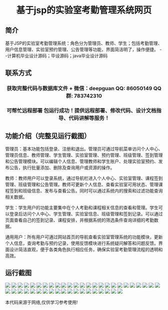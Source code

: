 <p><h1 align="center">基于jsp的实验室考勤管理系统网页</h1></p>

## 简介
基于JSP的实验室考勤管理系统：角色分为管理员、教师、学生；包括考勤管理、用户信息管理、实验室预约管理、公告管理等功能，界面简洁明了，操作便捷。    --计算机毕业设计源码；毕设源码；java毕业设计源码


## 联系方式
<p><h3 align="center">获取完整代码与数据库文件 + 微信：deepguan QQ: 86050149 QQ群: 783742310</h3></p>
<p><h3 align="center">可帮忙远程部署 包运行成功！提供远程部署、修改代码、设计文档指导、代码讲解等服务！</h3></p>

## 功能介绍（完整见运行截图）
管理员：基本功能包括登录、注册和退出。管理员可通过导航菜单访问个人中心、管理员信息、教师管理、学生管理、实验室管理、预约管理、班级管理、签到管理和公告管理模块。可以编辑个人信息、管理教师和学生账户、处理实验室预约、发布公告，执行批量添加、删除及查询用户或资源的操作。

教师：教师用户可以登录系统，通过导航栏进入个人中心、实验室管理、课程签到管理、班级管理和公告管理。教师可更新个人信息、查看实验室可用状态、管理课程签到和班级信息、发布与查看公告。同时可以通过系统内的搜索和过滤功能查询相关数据。

学生：学生用户的功能主要集中在个人考勤和课程相关信息的查看和管理。学生可以登录后访问个人中心、学生管理、实验室信息、班级管理和签到记录。可以通过页面查看自己的签到记录、课程安排，并根据系统的筛选条件查询详细的考勤数据。

通用用户：所有用户可通过网站首页的导航查看实验室管理系统的功能模块，更新个人信息，查询考勤与预约记录，使用反馈模块进行系统疑问解答和问题反馈。界面设计简洁直观，便于各类角色执行相应任务，确保实验室考勤管理流程的透明和高效。


## 运行截图
![](https://bs-1329754181.cos.ap-shanghai.myqcloud.com/ssm/LabAttendanceManagementSystem/img/001.jpg)
![](https://bs-1329754181.cos.ap-shanghai.myqcloud.com/ssm/LabAttendanceManagementSystem/img/002.jpg)
![](https://bs-1329754181.cos.ap-shanghai.myqcloud.com/ssm/LabAttendanceManagementSystem/img/003.jpg)
![](https://bs-1329754181.cos.ap-shanghai.myqcloud.com/ssm/LabAttendanceManagementSystem/img/004.jpg)
![](https://bs-1329754181.cos.ap-shanghai.myqcloud.com/ssm/LabAttendanceManagementSystem/img/005.jpg)
![](https://bs-1329754181.cos.ap-shanghai.myqcloud.com/ssm/LabAttendanceManagementSystem/img/006.jpg)
![](https://bs-1329754181.cos.ap-shanghai.myqcloud.com/ssm/LabAttendanceManagementSystem/img/007.jpg)
![](https://bs-1329754181.cos.ap-shanghai.myqcloud.com/ssm/LabAttendanceManagementSystem/img/008.jpg)
![](https://bs-1329754181.cos.ap-shanghai.myqcloud.com/ssm/LabAttendanceManagementSystem/img/009.jpg)
![](https://bs-1329754181.cos.ap-shanghai.myqcloud.com/ssm/LabAttendanceManagementSystem/img/010.jpg)
![](https://bs-1329754181.cos.ap-shanghai.myqcloud.com/ssm/LabAttendanceManagementSystem/img/011.jpg)
![](https://bs-1329754181.cos.ap-shanghai.myqcloud.com/ssm/LabAttendanceManagementSystem/img/012.jpg)
![](https://bs-1329754181.cos.ap-shanghai.myqcloud.com/ssm/LabAttendanceManagementSystem/img/013.jpg)
![](https://bs-1329754181.cos.ap-shanghai.myqcloud.com/ssm/LabAttendanceManagementSystem/img/014.jpg)
![](https://bs-1329754181.cos.ap-shanghai.myqcloud.com/ssm/LabAttendanceManagementSystem/img/015.jpg)
![](https://bs-1329754181.cos.ap-shanghai.myqcloud.com/ssm/LabAttendanceManagementSystem/img/016.jpg)
![](https://bs-1329754181.cos.ap-shanghai.myqcloud.com/ssm/LabAttendanceManagementSystem/img/017.jpg)
![](https://bs-1329754181.cos.ap-shanghai.myqcloud.com/ssm/LabAttendanceManagementSystem/img/018.jpg)
![](https://bs-1329754181.cos.ap-shanghai.myqcloud.com/ssm/LabAttendanceManagementSystem/img/019.jpg)
![](https://bs-1329754181.cos.ap-shanghai.myqcloud.com/ssm/LabAttendanceManagementSystem/img/020.jpg)
![](https://bs-1329754181.cos.ap-shanghai.myqcloud.com/ssm/LabAttendanceManagementSystem/img/021.jpg)
![](https://bs-1329754181.cos.ap-shanghai.myqcloud.com/ssm/LabAttendanceManagementSystem/img/022.jpg)
![](https://bs-1329754181.cos.ap-shanghai.myqcloud.com/ssm/LabAttendanceManagementSystem/img/023.jpg)
![](https://bs-1329754181.cos.ap-shanghai.myqcloud.com/ssm/LabAttendanceManagementSystem/img/024.jpg)
![](https://bs-1329754181.cos.ap-shanghai.myqcloud.com/ssm/LabAttendanceManagementSystem/img/025.jpg)
![](https://bs-1329754181.cos.ap-shanghai.myqcloud.com/ssm/LabAttendanceManagementSystem/img/026.jpg)
![](https://bs-1329754181.cos.ap-shanghai.myqcloud.com/ssm/LabAttendanceManagementSystem/img/027.jpg)
![](https://bs-1329754181.cos.ap-shanghai.myqcloud.com/ssm/LabAttendanceManagementSystem/img/028.jpg)
![](https://bs-1329754181.cos.ap-shanghai.myqcloud.com/ssm/LabAttendanceManagementSystem/img/029.jpg)
![](https://bs-1329754181.cos.ap-shanghai.myqcloud.com/ssm/LabAttendanceManagementSystem/img/030.jpg)
![](https://bs-1329754181.cos.ap-shanghai.myqcloud.com/ssm/LabAttendanceManagementSystem/img/031.jpg)
![](https://bs-1329754181.cos.ap-shanghai.myqcloud.com/ssm/LabAttendanceManagementSystem/img/032.jpg)
![](https://bs-1329754181.cos.ap-shanghai.myqcloud.com/ssm/LabAttendanceManagementSystem/img/033.jpg)
![](https://bs-1329754181.cos.ap-shanghai.myqcloud.com/ssm/LabAttendanceManagementSystem/img/034.jpg)
![](https://bs-1329754181.cos.ap-shanghai.myqcloud.com/ssm/LabAttendanceManagementSystem/img/035.jpg)
![](https://bs-1329754181.cos.ap-shanghai.myqcloud.com/ssm/LabAttendanceManagementSystem/img/036.jpg)
![](https://bs-1329754181.cos.ap-shanghai.myqcloud.com/ssm/LabAttendanceManagementSystem/img/037.jpg)
![](https://bs-1329754181.cos.ap-shanghai.myqcloud.com/ssm/LabAttendanceManagementSystem/img/038.jpg)
![](https://bs-1329754181.cos.ap-shanghai.myqcloud.com/ssm/LabAttendanceManagementSystem/img/039.jpg)
![](https://bs-1329754181.cos.ap-shanghai.myqcloud.com/ssm/LabAttendanceManagementSystem/img/040.jpg)
![](https://bs-1329754181.cos.ap-shanghai.myqcloud.com/ssm/LabAttendanceManagementSystem/img/041.jpg)
![](https://bs-1329754181.cos.ap-shanghai.myqcloud.com/ssm/LabAttendanceManagementSystem/img/042.jpg)
![](https://bs-1329754181.cos.ap-shanghai.myqcloud.com/ssm/LabAttendanceManagementSystem/img/043.jpg)
![](https://bs-1329754181.cos.ap-shanghai.myqcloud.com/ssm/LabAttendanceManagementSystem/img/044.jpg)

<p>本代码来源于网络,仅供学习参考使用!</p>
